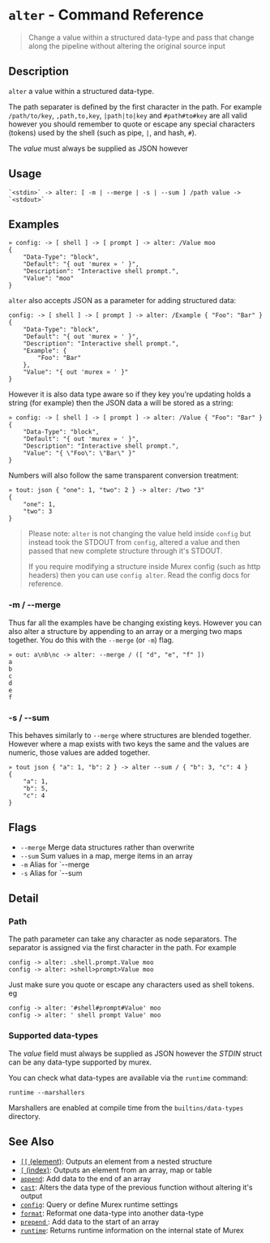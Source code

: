 # `alter` - Command Reference

> Change a value within a structured data-type and pass that change along the pipeline without altering the original source input

## Description

`alter` a value within a structured data-type.

The path separater is defined by the first character in the path. For example
`/path/to/key`, `,path,to,key`, `|path|to|key` and `#path#to#key` are all valid
however you should remember to quote or escape any special characters (tokens)
used by the shell (such as pipe, `|`, and hash, `#`).

The _value_ must always be supplied as JSON however

## Usage

    `<stdin>` -> alter: [ -m | --merge | -s | --sum ] /path value -> `<stdout>`

## Examples

    » config: -> [ shell ] -> [ prompt ] -> alter: /Value moo
    {
        "Data-Type": "block",
        "Default": "{ out 'murex » ' }",
        "Description": "Interactive shell prompt.",
        "Value": "moo"
    }

`alter` also accepts JSON as a parameter for adding structured data:

    config: -> [ shell ] -> [ prompt ] -> alter: /Example { "Foo": "Bar" }
    {
        "Data-Type": "block",
        "Default": "{ out 'murex » ' }",
        "Description": "Interactive shell prompt.",
        "Example": {
            "Foo": "Bar"
        },
        "Value": "{ out 'murex » ' }"
    }

However it is also data type aware so if they key you're updating holds a string
(for example) then the JSON data a will be stored as a string:

    » config: -> [ shell ] -> [ prompt ] -> alter: /Value { "Foo": "Bar" }
    {
        "Data-Type": "block",
        "Default": "{ out 'murex » ' }",
        "Description": "Interactive shell prompt.",
        "Value": "{ \"Foo\": \"Bar\" }"
    }

Numbers will also follow the same transparent conversion treatment:

    » tout: json { "one": 1, "two": 2 } -> alter: /two "3"
    {
        "one": 1,
        "two": 3
    }

> Please note: `alter` is not changing the value held inside `config` but
> instead took the STDOUT from `config`, altered a value and then passed that
> new complete structure through it's STDOUT.
>
> If you require modifying a structure inside Murex config (such as http
> headers) then you can use `config alter`. Read the config docs for reference.

### -m / --merge

Thus far all the examples have be changing existing keys. However you can also
alter a structure by appending to an array or a merging two maps together. You
do this with the `--merge` (or `-m`) flag.

    » out: a\nb\nc -> alter: --merge / ([ "d", "e", "f" ])
    a
    b
    c
    d
    e
    f

### -s / --sum

This behaves similarly to `--merge` where structures are blended together.
However where a map exists with two keys the same and the values are numeric,
those values are added together.

    » tout json { "a": 1, "b": 2 } -> alter --sum / { "b": 3, "c": 4 }
    {
        "a": 1,
        "b": 5,
        "c": 4
    }

## Flags

- `--merge`
  Merge data structures rather than overwrite
- `--sum`
  Sum values in a map, merge items in an array
- `-m`
  Alias for `--merge
- `-s`
  Alias for `--sum

## Detail

### Path

The path parameter can take any character as node separators. The separator is
assigned via the first character in the path. For example

    config -> alter: .shell.prompt.Value moo
    config -> alter: >shell>prompt>Value moo

Just make sure you quote or escape any characters used as shell tokens. eg

    config -> alter: '#shell#prompt#Value' moo
    config -> alter: ' shell prompt Value' moo

### Supported data-types

The _value_ field must always be supplied as JSON however the _STDIN_ struct
can be any data-type supported by murex.

You can check what data-types are available via the `runtime` command:

    runtime --marshallers

Marshallers are enabled at compile time from the `builtins/data-types` directory.

## See Also

- [`[[` (element)](../commands/element.md):
  Outputs an element from a nested structure
- [`[` (index)](../commands/index.md):
  Outputs an element from an array, map or table
- [`append`](../commands/append.md):
  Add data to the end of an array
- [`cast`](../commands/cast.md):
  Alters the data type of the previous function without altering it's output
- [`config`](../commands/config.md):
  Query or define Murex runtime settings
- [`format`](../commands/format.md):
  Reformat one data-type into another data-type
- [`prepend` ](../commands/prepend.md):
  Add data to the start of an array
- [`runtime`](../commands/runtime.md):
  Returns runtime information on the internal state of Murex
